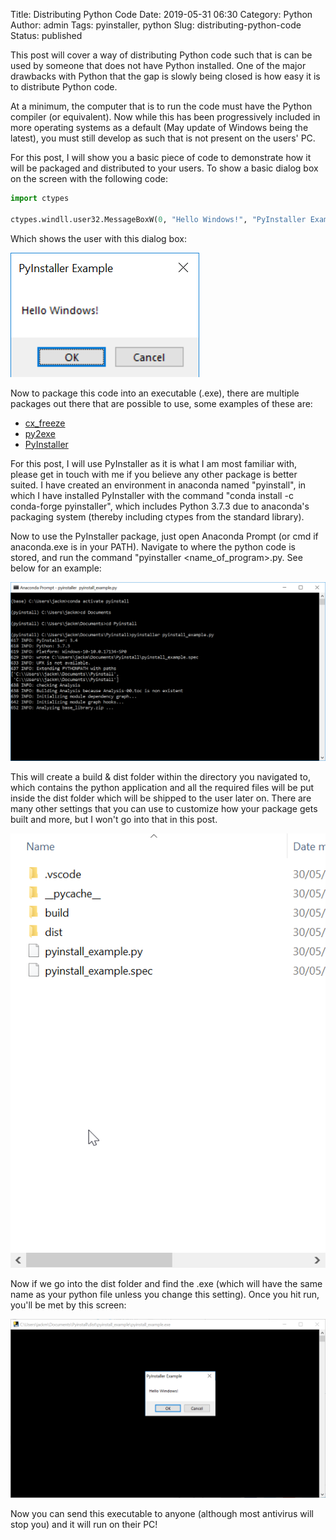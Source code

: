 Title: Distributing Python Code
Date: 2019-05-31 06:30
Category: Python
Author: admin
Tags: pyinstaller, python
Slug: distributing-python-code
Status: published

This post will cover a way of distributing Python code such that is can be used by someone that does not have Python installed. One of the major drawbacks with Python that the gap is slowly being closed is how easy it is to distribute Python code.

At a minimum, the computer that is to run the code must have the Python compiler (or equivalent). Now while this has been progressively included in more operating systems as a default (May update of Windows being the latest), you must still develop as such that is not present on the users' PC.

For this post, I will show you a basic piece of code to demonstrate how it will be packaged and distributed to your users. To show a basic dialog box on the screen with the following code:

``` python
import ctypes

ctypes.windll.user32.MessageBoxW(0, "Hello Windows!", "PyInstaller Example", 1)
```

Which shows the user with this dialog box:

![python_Dh0hFJKqDx](..\img\distributing-python-code\python_Dh0hFJKqDx.png)

Now to package this code into an executable (.exe), there are multiple packages out there that are possible to use, some examples of these are:

-   [cx\_freeze](https://anthony-tuininga.github.io/cx_Freeze/)
-   [py2exe](http://www.py2exe.org/)
-   [PyInstaller](https://www.pyinstaller.org/)

For this post, I will use PyInstaller as it is what I am most familiar with, please get in touch with me if you believe any other package is better suited. I have created an environment in anaconda named "pyinstall", in which I have installed PyInstaller with the command "conda install -c conda-forge pyinstaller", which includes Python 3.7.3 due to anaconda's packaging system (thereby including ctypes from the standard library).

Now to use the PyInstaller package, just open Anaconda Prompt (or cmd if anaconda.exe is in your PATH). Navigate to where the python code is stored, and run the command "pyinstaller \<name\_of\_program\>.py. See below for an example:

![](..\img\distributing-python-code\cmd_PXbANiLF4N.png)

This will create a build & dist folder within the directory you navigated to, which contains the python application and all the required files will be put inside the dist folder which will be shipped to the user later on. There are many other settings that you can use to customize how your package gets built and more, but I won't go into that in this post.

![](..\img\distributing-python-code\explorer_409CFHxhyh.png)

Now if we go into the dist folder and find the .exe (which will have the same name as your python file unless you change this setting). Once you hit run, you'll be met by this screen:

![](..\img\distributing-python-code\pyinstall_example_w5KP1B327W.png)

Now you can send this executable to anyone (although most antivirus will stop you) and it will run on their PC!

